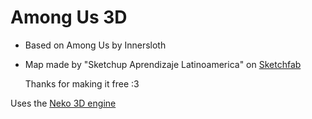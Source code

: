 # Among Us 3D
- Based on Among Us by Innersloth

- Map made by "Sketchup Aprendizaje Latinoamerica" on [Sketchfab](https://sketchfab.com/3d-models/among-us-map-the-skeld-59a93886f9e74ff6836dff0c269da45f)

  Thanks for making it free :3

Uses the [Neko 3D engine](https://github.com/Twometer/neko-engine)